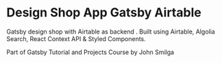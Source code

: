 # Design Shop App Gatsby Airtable

Gatsby design shop with Airtable as backend . Built using Airtable, Algolia Search, React Context API & Styled Components.

Part of Gatsby Tutorial and Projects Course by John Smilga

